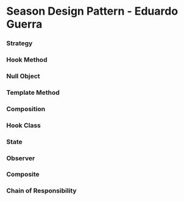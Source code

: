 # Season Design Pattern - Eduardo Guerra

### Strategy

### Hook Method

### Null Object

### Template Method

### Composition

### Hook Class

### State

### Observer

### Composite

### Chain of Responsibility


